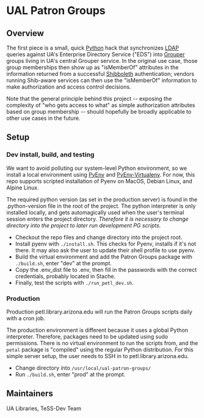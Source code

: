 # UAL Patron Groups

## Overview

The first piece is a small, quick [Python][python] hack that
synchronizes [LDAP][ldap] queries against UA's Enterprise
Directory Service ("EDS") into [Grouper][grouper] groups living in
UA's central Grouper service.  In the original use case, those
group memberships then show up as "isMemberOf" attributes in the
information returned from a successful [Shibboleth][shibboleth]
authentication; vendors running Shib-aware services can then use
the "isMemberOf" information to make authorization and access
control decisions.

Note that the general principle behind this project -- exposing the
complexity of "who gets access to what" as simple authorization
attributes based on group membership -- should hopefully be broadly
applicable to other use cases in the future.

## Setup

### Dev install, build, and testing

We want to avoid polluting our system-level Python environment, so we install a local
environment using [PyEnv][pyenv] and [PyEnv-Virtualenv][pyenv-virtualenv]. For now, this repo supports scripted installation of Pyenv on MacOS, Debian Linux, and Alpine Linux.

The required python version (as set in the production server) is found in the .python-version file in the root of the project. The python interpreter is only installed locally, and gets automagically used when the user's terminal session enters the project directory. *Therefore it is necessary to change directory into the project to later run development PG scripts.*

* Checkout the repo files and change directory into the project root.
* Install pyenv with `./install.sh`. This checks for Pyenv, installs if it's not there. It may also ask the user to update their shell profile to use pyenv.
* Build the virtual environment and add the Patron Groups package with `./build.sh`, enter "dev" at the prompt.
* Copy the .env_dist file to .env, then fill in the passwords with the correct credentials, probably located in Stache.
* Finally, test the scripts with `./run_petl_dev.sh`.

### Production

Production petl.library.arizona.edu will run the Patron Groups scripts daily with a cron job.

The production environment is different because it uses a global Python interpreter. Therefore, packages need to be updated using sudo permissions. There is no virtual environment to run the scripts from, and the `petal` package is "compiled" using the regular Python distribution. For this simple server setup, the user needs to SSH in to petl.library.arizona.edu.

* Change directory into `/usr/local/ual-patron-groups/`
* Run `./build.sh`, enter "prod" at the prompt.

## Maintainers

UA Libraries, TeSS-Dev Team




[python]: https://www.python.org/
[ldap]: https://en.wikipedia.org/wiki/Lightweight_Directory_Access_Protocol
[grouper]: https://www.internet2.edu/products-services/trust-identity/grouper/
[shibboleth]: https://shibboleth.net/
[docker]: https://www.docker.com/
[alpine]: https://alpinelinux.org/
[crond]: https://en.wikipedia.org/wiki/Cron
[gradle]: https://gradle.org/
[homebrew]: https://brew.sh/
[pyenv]: https://github.com/pyenv/pyenv
[pyenv-virtualenv]: https://github.com/pyenv/pyenv-virtualenv
